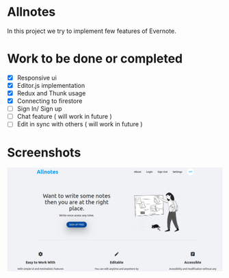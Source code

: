 # Allnotes
In this project we try to implement few features of Evernote.

# Work to be done or completed
- [x] Responsive ui
- [x] Editor.js implementation
- [x] Redux and Thunk usage
- [x] Connecting to firestore
- [ ] Sign In/ Sign up
- [ ] Chat feature ( will work in future )
- [ ] Edit in sync with others ( will work in future )

# Screenshots
<img  src="./screenshots/Screenshot-1.png"/>
